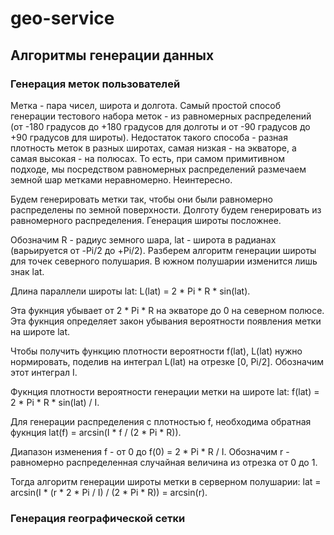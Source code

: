 # geo-service

## Алгоритмы генерации данных
### Генерация меток пользователей
Метка - пара чисел, широта и долгота. Самый простой способ генерации тестового набора меток - из равномерных распределений (от -180 градусов до +180 градусов для долготы и от -90 градусов до +90 градусов для широты). Недостаток такого способа - разная плотность меток в разных широтах, самая низкая - на экваторе, а самая высокая - на полюсах. То есть, при самом примитивном подходе, мы посредством равномерных распределений размечаем земной шар метками неравномерно. Неинтересно.

Будем генерировать метки так, чтобы они были равномерно распределены по земной поверхности. Долготу будем генерировать из равномерного распределения. Генерация широты посложнее.

Обозначим R - радиус земного шара, lat - широта в радианах (варьируется от -Pi/2 до +Pi/2). Разберем алгоритм генерации широты для точек северного полушария. В южном полушарии изменится лишь знак lat.

Длина параллели широты lat: L(lat) = 2 * Pi * R * sin(lat). 
     
Эта фукнция убывает от 2 * Pi * R на экваторе до 0 на северном полюсе. Эта фукнция определяет закон убывания вероятности появления метки на широте lat. 

Чтобы получить функцию плотности вероятности f(lat), L(lat) нужно нормировать, поделив на интеграл L(lat) на отрезке [0, Pi/2]. Обозначим этот интеграл I. 

Фукнция плотности вероятности генерации метки на широте lat: f(lat) = 2 * Pi * R * sin(lat) / I. 

Для генерации распределения с плотностью f, необходима обратная фукнция lat(f) = arcsin(I * f / (2 * Pi * R)). 

Диапазон изменения f - от 0 до f(0) = 2 * Pi * R / I. Обозначим r - равномерно распределенная случайная величина из отрезка от 0 до 1. 

Тогда алгоритм генерации широты метки в серверном полушарии: lat = arcsin(I * (r * 2 * Pi / I) / (2 * Pi * R)) = arcsin(r).

### Генерация географической сетки
